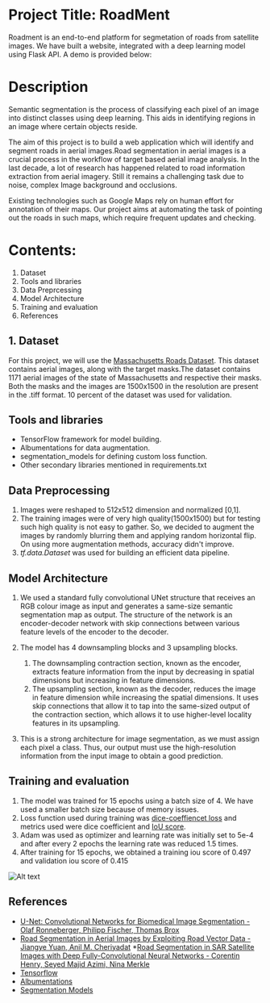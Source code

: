 # Project Title: RoadMent
Roadment is an end-to-end platform for segmetation of roads from satellite images. We have built a website, integrated with a deep learning model using Flask API. A demo is provided below:

[comment]: <> (demo)

# Description
Semantic segmentation is the process of classifying each pixel of an image into distinct classes using deep learning. This aids in identifying regions in an image where certain objects reside.

The aim of this project is to build a web application which will identify and segment roads in aerial images.Road segmentation in aerial images is a crucial process in the workflow of target based aerial image analysis. In the last decade, a lot of research has happened related to road information extraction from aerial imagery. Still it remains a challenging task due to noise, complex Image background and occlusions.

Existing technologies such as Google Maps rely on human effort for annotation of their maps. Our project aims at automating the task of pointing out the roads in such maps, which require frequent updates and checking. 

# Contents:
1. Dataset
2. Tools and libraries    
3. Data Preprcessing
4. Model Architecture
5. Training and evaluation
6. References

## 1. Dataset
For this project, we will use the [Massachusetts Roads Dataset](https://www.kaggle.com/balraj98/massachusetts-roads-dataset). This dataset contains aerial images, along with the target masks.The dataset contains 1171 aerial images of the state of Massachusetts and respective their masks. Both the masks and the images are 1500x1500 in the resolution are present in the .tiff format. 10 percent of the dataset was used for validation.

## Tools and libraries
* TensorFlow framework for model building.
* Albumentations for data augmentation.
* segmentation_models for defining custom loss function.
* Other secondary libraries mentioned in requirements.txt

## Data Preprocessing
1. Images were reshaped to 512x512 dimension and normalized [0,1].
2. The training images were of very high quality(1500x1500) but for testing such high quality is not easy to gather. So, we decided to augment the images by randomly blurring them and applying random horizontal flip. On using more augmentation methods, accuracy didn't improve.  
3. _tf.data.Dataset_ was used for building an efficient data pipeline.


## Model Architecture
1. We used a standard fully convolutional UNet structure that receives an RGB colour image as input and generates a same-size semantic segmentation map as output. The structure of the network is an encoder-decoder network with skip connections between various feature levels of the encoder to the decoder.
   
2. The model has 4 downsampling blocks and 3 upsampling blocks. 
    1. The downsampling contraction section, known as the encoder, extracts feature information from the input by decreasing in spatial dimensions but increasing in feature dimensions.
    2. The upsampling section, known as the decoder, reduces the image in feature dimension while increasing the spatial dimensions. It uses skip connections that allow it to tap into the same-sized output of the contraction section, which allows it to use higher-level locality features in its upsampling.
    
3. This is a strong architecture for image segmentation, as we must assign each pixel a class. Thus, our output must use the high-resolution information from the input image to obtain a good prediction.

## Training and evaluation
1. The model was trained for 15 epochs using a batch size of 4. We have used a smaller batch size because of memory issues.
2. Loss function used during training was [dice-coeffiencet loss](https://medium.com/ai-salon/understanding-dice-loss-for-crisp-boundary-detection-bb30c2e5f62b) and metrics used were dice coefficient and [IoU score](https://towardsdatascience.com/iou-a-better-detection-evaluation-metric-45a511185be1).
3. Adam was used as optimizer and learning rate was initially set to 5e-4 and after every 2 epochs the learning rate was reduced 1.5 times.
4. After training for 15 epochs, we obtained a training iou score of 0.497 and validation iou score of 0.415

![Alt text]()

## References
* [U-Net: Convolutional Networks for Biomedical Image Segmentation - Olaf Ronneberger, Philipp Fischer, Thomas Brox](https://arxiv.org/abs/1505.04597)
* [Road Segmentation in Aerial Images by Exploiting Road Vector Data - Jiangye Yuan, Anil M. Cheriyadat](https://ieeexplore.ieee.org/document/6602035)
*[Road Segmentation in SAR Satellite Images with Deep Fully-Convolutional Neural Networks - Corentin Henry, Seyed Majid Azimi, Nina Merkle](https://arxiv.org/abs/1802.01445)
* [Tensorflow](https://www.tensorflow.org/)
* [Albumentations](https://albumentations.ai/docs/)
* [Segmentation Models](https://github.com/qubvel/segmentation_models)


